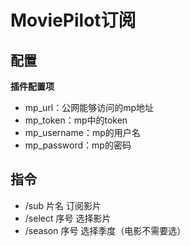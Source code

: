 # MoviePilot订阅
## 配置
**插件配置项**
- mp_url：公网能够访问的mp地址
- mp_token：mp中的token
- mp_username：mp的用户名
- mp_password：mp的密码

## 指令
- /sub 片名          订阅影片
- /select 序号       选择影片  
- /season 序号       选择季度（电影不需要选）

